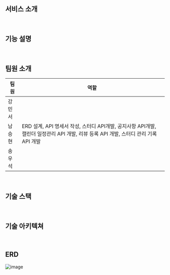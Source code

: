 ## 서비스 소개

<br>

## 기능 설명

<br>

## 팀원 소개
|팀원|역할|
|----|---|
|강민서||
|남승현|ERD 설계, API 명세서 작성, 스터디 API개발, 공지사항 API개발, 캘린더 일정관리 API 개발, 리뷰 등록 API 개발, 스터디 관리 기록 API 개발|
|송우석||


<br>

## 기술 스택

<br>

## 기술 아키텍쳐

<br>

## ERD
![image](https://github.com/user-attachments/assets/622fdb67-cab2-4d5b-9799-e7752e94ef43)
